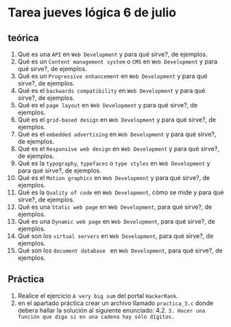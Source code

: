 # Tarea jueves lógica 6 de julio

## teórica

1. Qué es una `API` en `Web Development` y para qué sirve?, de ejemplos.
2. Qué es un `Content management system` o `CMS` en `Web Development` y para qué sirve?, de ejemplos.
3. Qué es un `Progressive enhancement` en `Web Development` y para qué sirve?, de ejemplos.
4. Qué es el `backwards compatibility` en `Web Development` y para qué sirve?, de ejemplos.
5. Qué es el `page layout` en `Web Development` y para qué sirve?, de ejemplos.
6. Qué es el `grid-based design` en `Web Development` y para qué sirve?, de ejemplos.
7. Qué es el `embedded advertising` en `Web Development` y para qué sirve?, de ejemplos.
8. Qué es el `Responsive web design` en `Web Development` y para qué sirve?, de ejemplos.
9. Qué es la `typography`, `typefaces` o `type styles` en `Web Development` y para qué sirve?, de ejemplos.
10. Qué es el `Motion graphics` en `Web Development` y para qué sirve?, de ejemplos.
11. Qué es la `Quality of code` en `Web Development`, cómo se mide y para qué sirve?, de ejemplos.
12. Qué es una `Static web page` en `Web Development`, para qué sirve?, de ejemplos.
13. Qué es una `Dynamic web page` en `Web Development`, para qué sirve?, de ejemplos.
14. Qué son los `virtual servers` en `Web Development`, para qué sirve?, de ejemplos.
15. Qué son los `document database ` en `Web Development`, para qué sirve?, de ejemplos.

## Práctica

1. Realice el ejercicio `A very big sum` del portal `HackerRank`.
2. en el apartado práctica crear un archivo llamado `practica_3.c` donde debera hallar la solución al siguiente enunciado: 
  4.2. `3. Hacer una función que diga si en una cadena hay sólo dígitos.`